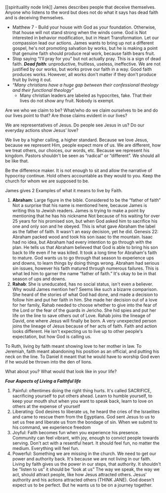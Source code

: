 [[spirituality node link]]
James describes people that deceive themselves. Anyone who listens to the word but does not do what it says has dead faith and is deceiving themselves.
- Matthew 7 - Build your house with God as your foundation. Otherwise, that house will not stand strong when the winds come.
    God is Not interested in behavior modification, but in Heart Transformation. Let our compassion lead our actions. James wants to bring up not a different gospel, he's not promoting salvation by works, but he is making a point that genuine faith should produce real work, because faith bears fruit.
- Stop saying “I'll pray for you” but not actually pray. This is a sign of dead faith.
_**Dead faith**_: unproductive, fruitless, useless, ineffective. We are not justified by our works, but works prove our faith in a way. Good faith produces works. However, all works don't matter if they don't produce fruit by living it out.
- _“Many christians have a huge gap between their confessional theology and their functional theology”_
    - Many christian leaders are labeled as hypocrites, fake. That their lives do not show any fruit. Nobody is exempt.

Are we who we claim to be? What/who do we claim ourselves to be and do our lives point to that? Are those claims evident in our lives?

We are representatives of Jesus. Do people see Jesus in us? Do our everyday actions show Jesus’ love?

We live by a higher calling, a higher standard. Because we love Jesus, because we represent Him, people expect more of us. We are different, how we treat others, our choices, our words, etc. Because we represent his kingdom. Pastors shouldn't be seen as “radical” or “different”. We should all be like that.

Be the difference maker. It is not enough to sit and allow the narrative of hypocrisy continue. Hold others accountable as they would to you. Keep the church for whom we are supposed to be.

James gives 2 Examples of what it means to live by Faith.

1. **Abraham**: Large figure in the bible. Considered to be the “father of faith” Not a surprise that his name is mentioned here, because James is writing this to Jewish readers. James is trying to make a point by mentioning that he has his nickname Not because of his waiting for over 25 years for his promised son, but when God asked him to sacrifice his one and only son and he obeyed. This is what gave Abraham the label as the father of faith. It wasn't an easy decision, yet he did. Genesis 22: Abraham packed wood and took his son isaac to the mountain. Isaac had no idea, but Abraham had every intention to go through with the plan. He tells us that Abraham believed that God is able to bring his son back to life even if he was killed. It took a long time for Abraham's faith to mature. God wants us to go through that season to experience ups and downs, to learn things by doing things wrong. Abraham had serious sin issues, however his faith matured through numerous failures. This is what led him to garner the name “father of faith.” It's okay to be in that season of ups and downs.
2. **Rahab**: She is uneducated, has no social status, isn't even a believer. Why would James mention her? Seems like such a bizarre comparison. She heard of the stories of what God had done, and made a decision to follow him and put her faith in him. She made her decision out of a love for her family, Rahab needed to choose whether to give into the fear of the Lord or the fear of the guards in Jericho. She hid spies and put her life on the line to save others out of Love. Rahab joins the lineage of David, one where Jesus will finally be born. A very unexpected person joins the lineage of Jesus because of her acts of faith. Faith and action looks different. He isn't expecting us to live up to other people's expectation, but how God is calling us.

To Ruth, living by faith meant showing love to her mother in law. To Jeremiah, faith meant abandoning his position as an official, and putting his neck on the line. To Daniel it meant that he would have to worship God even if he would be thrown into the den of lions.

What about you? What would that look like in your life?

_**Four Aspects of Living a Faithful life**_

1. Painful: oftentimes doing the right thing hurts. It's called SACRIFICE, sacrificing yourself to put others ahead. Learn to humble yourself, to keep your mouth shut when you want to speak back, learn to love on others at the expense of yourself
2. Liberating: God desires to liberate us, he heard the cries of the Israelites and came to rescue them from the Egyptians. God sent Jesus to us to set us free and liberate us from the bondage of sin. When we submit to his command, we experience freedom
3. Joyful: Faith becomes fun when you experience his presence. Community can feel vibrant, with joy, enough to convict people towards serving. Don't act with a resentful heart. It should feel fun, no matter the medium. Everything will feel fun.
4. Powerful: Something we are missing in the church. We need to get our power and authority back. It's because we are not living in our faith. Living by faith gives us the power in our steps, that authority. It shouldn't be “listen to us” it should be “look at us” The way we speak, the way we act, should attract people, like how Jesus attracted others. Jesus’ authority and his actions attracted others (THINK JANE). God doesn't expect us to be perfect. But he wants us to be on a journey together.
